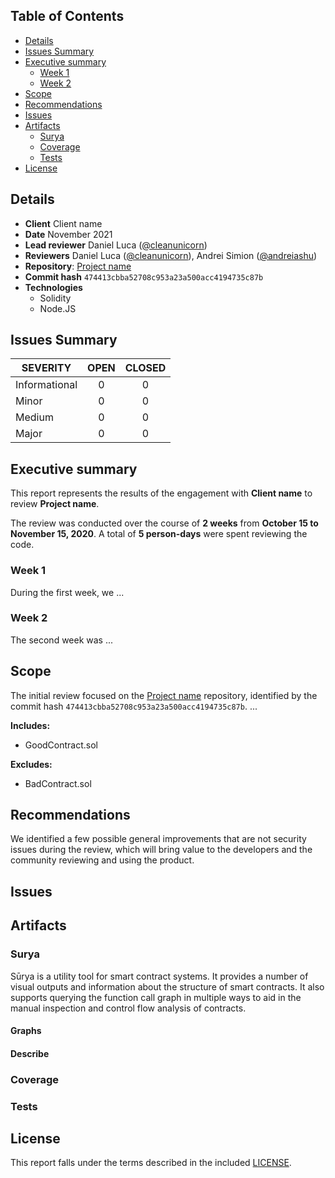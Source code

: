 

## Table of Contents
 - [Details](#details)
 - [Issues Summary](#issues-summary)
 - [Executive summary](#executive-summary)
     - [Week 1](#week-1)
     - [Week 2](#week-2)
 - [Scope](#scope)
 - [Recommendations](#recommendations)
 - [Issues](#issues)
 - [Artifacts](#artifacts)
     - [Surya](#surya)
     - [Coverage](#coverage)
     - [Tests](#tests)
 - [License](#license)


## Details

- **Client** Client name
- **Date** November 2021
- **Lead reviewer** Daniel Luca ([@cleanunicorn](https://twitter.com/cleanunicorn))
- **Reviewers** Daniel Luca ([@cleanunicorn](https://twitter.com/cleanunicorn)), Andrei Simion ([@andreiashu](https://twitter.com/andreiashu))
- **Repository**: [Project name](git@github.com:opynfinance/squeeth-monorepo.git)
- **Commit hash** `474413cbba52708c953a23a500acc4194735c87b`
- **Technologies**
  - Solidity
  - Node.JS

## Issues Summary

| SEVERITY       |    OPEN    |    CLOSED    |
|----------------|:----------:|:------------:|
|  Informational  |  0  |  0  |
|  Minor  |  0  |  0  |
|  Medium  |  0  |  0  |
|  Major  |  0  |  0  |

## Executive summary

This report represents the results of the engagement with **Client name** to review **Project name**.

The review was conducted over the course of **2 weeks** from **October 15 to November 15, 2020**. A total of **5 person-days** were spent reviewing the code.

### Week 1

During the first week, we ...

### Week 2

The second week was ...

## Scope

The initial review focused on the [Project name](git@github.com:opynfinance/squeeth-monorepo.git) repository, identified by the commit hash `474413cbba52708c953a23a500acc4194735c87b`. ...

<!-- We focused on manually reviewing the codebase, searching for security issues such as, but not limited to, re-entrancy problems, transaction ordering, block timestamp dependency, exception handling, call stack depth limitation, integer overflow/underflow, self-destructible contracts, unsecured balance, use of origin, costly gas patterns, architectural problems, code readability. -->

**Includes:**
- GoodContract.sol

**Excludes:**
- BadContract.sol

## Recommendations

We identified a few possible general improvements that are not security issues during the review, which will bring value to the developers and the community reviewing and using the product.

<!-- ### Increase the number of tests

A good rule of thumb is to have 100% test coverage. This does not guarantee the lack of security problems, but it means that the desired functionality behaves as intended. The negative tests also bring a lot of value because not allowing some actions to happen is also part of the desired behavior.

-->

<!-- ### Set up Continuous Integration

Use one of the platforms that offer Continuous Integration services and implement a list of actions that compile, test, run coverage and create alerts when the pipeline fails.

Because the repository is hosted on GitHub, the most painless way to set up the Continuous Integration is through [GitHub Actions](https://docs.github.com/en/free-pro-team@latest/actions).

Setting up the workflow can start based on this example template.


```yml
name: Continuous Integration

on:
  push:
    branches: [master]
  pull_request:
    branches: [master]

jobs:
  build:
    name: Build and test
    runs-on: ubuntu-latest
    strategy:
      matrix:
        node-version: [12.x]
    steps:
    - uses: actions/checkout@v2
    - name: Use Node.js ${{ matrix.node-version }}
      uses: actions/setup-node@v1
      with:
        node-version: ${{ matrix.node-version }}
    - run: npm ci
    - run: cp ./config.sample.js ./config.js
    - run: npm test

  coverage:
    name: Coverage
    needs: build
    runs-on: ubuntu-latest
    strategy:
      matrix:
        node-version: [12.x]
    steps:
    - uses: actions/checkout@v2
    - name: Use Node.js ${{ matrix.node-version }}
      uses: actions/setup-node@v1
      with:
        node-version: ${{ matrix.node-version }}
    - run: npm ci
    - run: cp ./config.sample.js ./config.js
    - run: npm run coverage
    - uses: actions/upload-artifact@v2
      with:
        name: Coverage ${{ matrix.node-version }}
        path: |
          coverage/
```

This CI template activates on pushes and pull requests on the **master** branch.

```yml
on:
  push:
    branches: [master]
  pull_request:
    branches: [master]
```

It uses an [Ubuntu Docker](https://hub.docker.com/_/ubuntu) image as a base for setting up the project.

```yml
    runs-on: ubuntu-latest
```

Multiple Node.js versions can be used to check integration. However, because this is not primarily a Node.js project, multiple versions don't provide added value.

```yml
    strategy:
      matrix:
        node-version: [12.x]
```

A script item should be added in the `scripts` section of [package.json](./code/package.json) that runs all tests.

```json
{
   "script": {
      "test": "buidler test"
   }
}
```

This can then be called by running `npm test` after setting up the dependencies with `npm ci`.

If any hidden variables need to be defined, you can set them up in a local version of `./config.sample.js` (locally named `./config.js`). If you decide to do that, you should also add `./config.js` in `.gitignore` to make sure no hidden variables are pushed to the public repository. The sample config file `./config.sample.js` should be sufficient to pass the test suite.

```yml
    steps:
    - uses: actions/checkout@v2
    - name: Use Node.js ${{ matrix.node-version }}
      uses: actions/setup-node@v1
      with:
        node-version: ${{ matrix.node-version }}
    - run: npm ci
    - run: cp ./config.sample.js ./config.js
    - run: npm test
```

You can also choose to run coverage and upload the generated artifacts.

```yml
    - run: npm run coverage
    - uses: actions/upload-artifact@v2
      with:
        name: Coverage ${{ matrix.node-version }}
        path: |
          coverage/
```

At the moment, checking the artifacts is not [that](https://github.community/t/browsing-artifacts/16954) [easy](https://github.community/t/need-clarification-on-github-actions/16027/2), because one needs to download the zip archive, unpack it and check it. However, the coverage can be checked in the **Actions** section once it's set up.

-->

<!-- ### Contract size

The contracts are dangerously close to the hard limit defined by [EIP-170](https://eips.ethereum.org/EIPS/eip-170), specifically **24676 bytes**.

Depending on the Solidity compiler version and the optimization runs, the contract size might increase over the hard limit. As stated in [the Solidity documentation](https://solidity.readthedocs.io/en/latest/using-the-compiler.html#using-the-commandline-compiler), increasing the number of optimizer runs increases the contract size.

> If you want the initial contract deployment to be cheaper and the later function executions to be more expensive, set it to `--optimize-runs=1`. If you expect many transactions and do not care for higher deployment cost and output size, set `--optimize-runs` to a high number.

Even if you remove the unused internal functions, it will not reduce the contract size because the Solidity compiler shakes that unused code out of the generated bytecode.

#### DELEGATECALL approach

Another way to improve contract size is by breaking them into multiple smaller contracts, grouped by functionality and using `DELEGATECALL` to execute that code. A standard that defines code splitting and selective code upgrade is the [EIP-2535 Diamond Standard](https://eips.ethereum.org/EIPS/eip-2535), which is an extension of [Transparent Contract Standard](https://github.com/ethereum/EIPs/blob/master/EIPS/eip-1538.md). A detailed explanation, documentation and implementations can be found in the [EIP-2535](https://eips.ethereum.org/EIPS/eip-2535). However, the current EIP is in **Draft** status, which means the interface, implementation, and overall architecture might change. Another thing to keep in mind is that using this pattern increases the gas cost. -->

## Issues


## Artifacts

### Surya

Sūrya is a utility tool for smart contract systems. It provides a number of visual outputs and information about the structure of smart contracts. It also supports querying the function call graph in multiple ways to aid in the manual inspection and control flow analysis of contracts.

<!-- **Contracts Description Table**

```text
surya mdreport report.md Contract.sol
```

-->

#### Graphs

<!-- ***Contract***

```text
surya graph Contract.sol | dot -Tpng > ./static/Contract_graph.png
```

![Contract Graph](./static/Contract_graph.png)

```text
surya inheritance Contract.sol | dot -Tpng > ./static/Contract_inheritance.png
```

![Contract Inheritance](./static/Contract_inheritance.png)

```text
Use Solidity Visual Auditor
```

![Contract UML](./static/Contract_uml.png) -->

#### Describe

<!-- ```text
$ npx surya describe ./Contract.sol
``` -->

### Coverage

<!-- ```text
$ npm run coverage
``` -->

### Tests

<!-- ```text
$ npx buidler test
``` -->

## License

This report falls under the terms described in the included [LICENSE](./LICENSE).

<link rel="stylesheet" href="./style/print.css"/>
